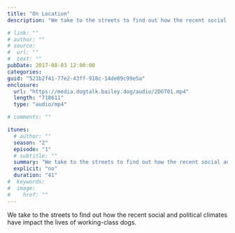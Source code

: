 ```yaml
---
title: "On Location"
description: "We take to the streets to find out how the recent social and political climates have impact the lives of working-class dogs."

# link: ""
# author: ""
# source:
#  url: ""
#  text: ""
pubDate: 2017-08-03 12:00:00
categories:
guid: "521b2f41-77e2-43ff-918c-14de09c99e5a"
enclosure:
  url: "https://media.dogtalk.bailey.dog/audio/2DGT01.mp4"
  length: "718611"
  type: "audio/mp4"

# comments: ""

itunes:
  # author: ""
  season: "2"
  episode: "1"
  # subtitle: ""
  summary: "We take to the streets to find out how the recent social and political climates have impact the lives of working-class dogs."
  explicit: "no"
  duration: "41"
#  keywords:
#  image:
#    href: ""
---
```


<p>We take to the streets to find out how the recent social and political climates have impact the lives of working-class dogs.</p>
